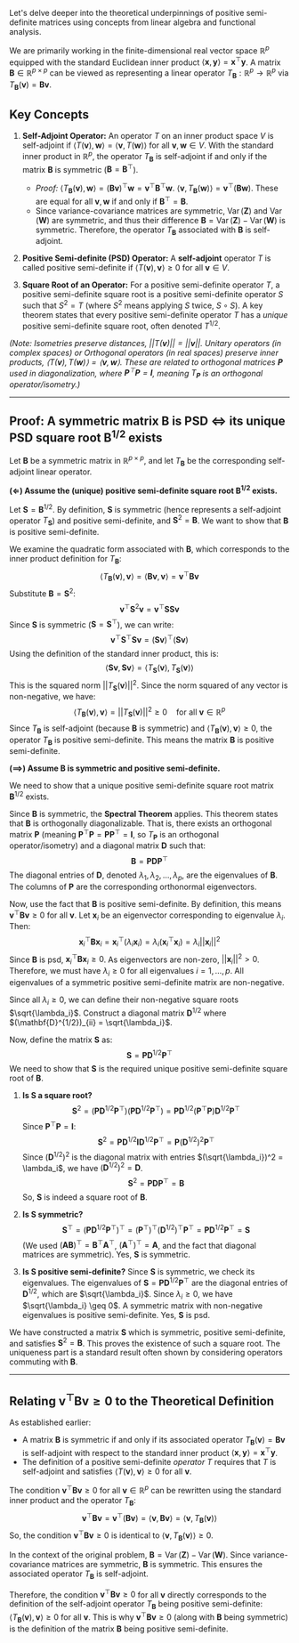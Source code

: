 Let's delve deeper into the theoretical underpinnings of positive semi-definite matrices using concepts from linear algebra and functional analysis.

We are primarily working in the finite-dimensional real vector space $\mathbb{R}^p$ equipped with the standard Euclidean inner product $\langle \boldsymbol{x}, \boldsymbol{y} \rangle = \boldsymbol{x}^{\top} \boldsymbol{y}$. A matrix $\mathbf{B} \in \mathbb{R}^{p \times p}$ can be viewed as representing a linear operator $T_{\mathbf{B}}: \mathbb{R}^p \to \mathbb{R}^p$ via $T_{\mathbf{B}}(\boldsymbol{v}) = \mathbf{B}\boldsymbol{v}$.

## Key Concepts

1.  **Self-Adjoint Operator:** An operator $T$ on an inner product space $V$ is self-adjoint if $\langle T(\boldsymbol{v}), \boldsymbol{w} \rangle = \langle \boldsymbol{v}, T(\boldsymbol{w}) \rangle$ for all $\boldsymbol{v}, \boldsymbol{w} \in V$. With the standard inner product in $\mathbb{R}^p$, the operator $T_{\mathbf{B}}$ is self-adjoint if and only if the matrix $\mathbf{B}$ is symmetric ($\mathbf{B} = \mathbf{B}^{\top}$).
    * *Proof:* $\langle T_{\mathbf{B}}(\boldsymbol{v}), \boldsymbol{w} \rangle = (\mathbf{B}\boldsymbol{v})^{\top} \boldsymbol{w} = \boldsymbol{v}^{\top} \mathbf{B}^{\top} \boldsymbol{w}$.
        $\langle \boldsymbol{v}, T_{\mathbf{B}}(\boldsymbol{w}) \rangle = \boldsymbol{v}^{\top} (\mathbf{B}\boldsymbol{w})$.
        These are equal for all $\boldsymbol{v}, \boldsymbol{w}$ if and only if $\mathbf{B}^{\top} = \mathbf{B}$.
    * Since variance-covariance matrices are symmetric, $\operatorname{Var}(\boldsymbol{Z})$ and $\operatorname{Var}(\boldsymbol{W})$ are symmetric, and thus their difference $\mathbf{B} = \operatorname{Var}(\boldsymbol{Z}) - \operatorname{Var}(\boldsymbol{W})$ is symmetric. Therefore, the operator $T_{\mathbf{B}}$ associated with $\mathbf{B}$ is self-adjoint.

2.  **Positive Semi-definite (PSD) Operator:** A **self-adjoint** operator $T$ is called positive semi-definite if $\langle T(\boldsymbol{v}), \boldsymbol{v} \rangle \geq 0$ for all $\boldsymbol{v} \in V$.

3.  **Square Root of an Operator:** For a positive semi-definite operator $T$, a positive semi-definite square root is a positive semi-definite operator $S$ such that $S^2 = T$ (where $S^2$ means applying $S$ twice, $S \circ S$). A key theorem states that every positive semi-definite operator $T$ has a *unique* positive semi-definite square root, often denoted $T^{1/2}$.

*(Note: Isometries preserve distances, $||T(\boldsymbol{v})|| = ||\boldsymbol{v}||$. Unitary operators (in complex spaces) or Orthogonal operators (in real spaces) preserve inner products, $\langle T(\boldsymbol{v}), T(\boldsymbol{w}) \rangle = \langle \boldsymbol{v}, \boldsymbol{w} \rangle$. These are related to orthogonal matrices $\mathbf{P}$ used in diagonalization, where $\mathbf{P}^{\top}\mathbf{P} = \mathbf{I}$, meaning $T_{\mathbf{P}}$ is an orthogonal operator/isometry.)*

---

## Proof: A symmetric matrix B is PSD $\iff$ its unique PSD square root B$^{1/2}$ exists

Let $\mathbf{B}$ be a symmetric matrix in $\mathbb{R}^{p \times p}$, and let $T_{\mathbf{B}}$ be the corresponding self-adjoint linear operator.

**($\Longleftarrow$) Assume the (unique) positive semi-definite square root $\mathbf{B}^{1/2}$ exists.**

Let $\mathbf{S} = \mathbf{B}^{1/2}$. By definition, $\mathbf{S}$ is symmetric (hence represents a self-adjoint operator $T_{\mathbf{S}}$) and positive semi-definite, and $\mathbf{S}^2 = \mathbf{B}$. We want to show that $\mathbf{B}$ is positive semi-definite.

We examine the quadratic form associated with $\mathbf{B}$, which corresponds to the inner product definition for $T_{\mathbf{B}}$:
$$
\langle T_{\mathbf{B}}(\boldsymbol{v}), \boldsymbol{v} \rangle = \langle \mathbf{B}\boldsymbol{v}, \boldsymbol{v} \rangle = \boldsymbol{v}^{\top} \mathbf{B} \boldsymbol{v}
$$
Substitute $\mathbf{B} = \mathbf{S}^2$:
$$
\boldsymbol{v}^{\top} \mathbf{S}^2 \boldsymbol{v} = \boldsymbol{v}^{\top} \mathbf{S} \mathbf{S} \boldsymbol{v}
$$
Since $\mathbf{S}$ is symmetric ($\mathbf{S} = \mathbf{S}^{\top}$), we can write:
$$
\boldsymbol{v}^{\top} \mathbf{S}^{\top} \mathbf{S} \boldsymbol{v} = (\mathbf{S}\boldsymbol{v})^{\top} (\mathbf{S}\boldsymbol{v})
$$
Using the definition of the standard inner product, this is:
$$
\langle \mathbf{S}\boldsymbol{v}, \mathbf{S}\boldsymbol{v} \rangle = \langle T_{\mathbf{S}}(\boldsymbol{v}), T_{\mathbf{S}}(\boldsymbol{v}) \rangle
$$
This is the squared norm $||T_{\mathbf{S}}(\boldsymbol{v})||^2$. Since the norm squared of any vector is non-negative, we have:
$$
\langle T_{\mathbf{B}}(\boldsymbol{v}), \boldsymbol{v} \rangle = ||T_{\mathbf{S}}(\boldsymbol{v})||^2 \geq 0 \quad \text{for all } \boldsymbol{v} \in \mathbb{R}^p
$$
Since $T_{\mathbf{B}}$ is self-adjoint (because $\mathbf{B}$ is symmetric) and $\langle T_{\mathbf{B}}(\boldsymbol{v}), \boldsymbol{v} \rangle \geq 0$, the operator $T_{\mathbf{B}}$ is positive semi-definite. This means the matrix $\mathbf{B}$ is positive semi-definite.

**($\implies$) Assume $\mathbf{B}$ is symmetric and positive semi-definite.**

We need to show that a unique positive semi-definite square root matrix $\mathbf{B}^{1/2}$ exists.

Since $\mathbf{B}$ is symmetric, the **Spectral Theorem** applies. This theorem states that $\mathbf{B}$ is orthogonally diagonalizable. That is, there exists an orthogonal matrix $\mathbf{P}$ (meaning $\mathbf{P}^{\top}\mathbf{P} = \mathbf{P}\mathbf{P}^{\top} = \mathbf{I}$, so $T_{\mathbf{P}}$ is an orthogonal operator/isometry) and a diagonal matrix $\mathbf{D}$ such that:
$$
\mathbf{B} = \mathbf{P} \mathbf{D} \mathbf{P}^{\top}
$$
The diagonal entries of $\mathbf{D}$, denoted $\lambda_1, \lambda_2, \dots, \lambda_p$, are the eigenvalues of $\mathbf{B}$. The columns of $\mathbf{P}$ are the corresponding orthonormal eigenvectors.

Now, use the fact that $\mathbf{B}$ is positive semi-definite. By definition, this means $\boldsymbol{v}^{\top}\mathbf{B}\boldsymbol{v} \geq 0$ for all $\boldsymbol{v}$. Let $\boldsymbol{x}_i$ be an eigenvector corresponding to eigenvalue $\lambda_i$. Then:
$$
\boldsymbol{x}_i^{\top} \mathbf{B} \boldsymbol{x}_i = \boldsymbol{x}_i^{\top} (\lambda_i \boldsymbol{x}_i) = \lambda_i (\boldsymbol{x}_i^{\top} \boldsymbol{x}_i) = \lambda_i ||\boldsymbol{x}_i||^2
$$
Since $\mathbf{B}$ is psd, $\boldsymbol{x}_i^{\top} \mathbf{B} \boldsymbol{x}_i \geq 0$. As eigenvectors are non-zero, $||\boldsymbol{x}_i||^2 > 0$. Therefore, we must have $\lambda_i \geq 0$ for all eigenvalues $i=1, \dots, p$. All eigenvalues of a symmetric positive semi-definite matrix are non-negative.

Since all $\lambda_i \geq 0$, we can define their non-negative square roots $\sqrt{\lambda_i}$. Construct a diagonal matrix $\mathbf{D}^{1/2}$ where $(\mathbf{D}^{1/2})_{ii} = \sqrt{\lambda_i}$.

Now, define the matrix $\mathbf{S}$ as:
$$
\mathbf{S} = \mathbf{P} \mathbf{D}^{1/2} \mathbf{P}^{\top}
$$
We need to show that $\mathbf{S}$ is the required unique positive semi-definite square root of $\mathbf{B}$.

1.  **Is $\mathbf{S}$ a square root?**
    $$
    \mathbf{S}^2 = (\mathbf{P} \mathbf{D}^{1/2} \mathbf{P}^{\top}) (\mathbf{P} \mathbf{D}^{1/2} \mathbf{P}^{\top}) = \mathbf{P} \mathbf{D}^{1/2} (\mathbf{P}^{\top}\mathbf{P}) \mathbf{D}^{1/2} \mathbf{P}^{\top}
    $$
    Since $\mathbf{P}^{\top}\mathbf{P} = \mathbf{I}$:
    $$
    \mathbf{S}^2 = \mathbf{P} \mathbf{D}^{1/2} \mathbf{I} \mathbf{D}^{1/2} \mathbf{P}^{\top} = \mathbf{P} (\mathbf{D}^{1/2})^2 \mathbf{P}^{\top}
    $$
    Since $(\mathbf{D}^{1/2})^2$ is the diagonal matrix with entries $(\sqrt{\lambda_i})^2 = \lambda_i$, we have $(\mathbf{D}^{1/2})^2 = \mathbf{D}$.
    $$
    \mathbf{S}^2 = \mathbf{P} \mathbf{D} \mathbf{P}^{\top} = \mathbf{B}
    $$
    So, $\mathbf{S}$ is indeed a square root of $\mathbf{B}$.

2.  **Is $\mathbf{S}$ symmetric?**
    $$
    \mathbf{S}^{\top} = (\mathbf{P} \mathbf{D}^{1/2} \mathbf{P}^{\top})^{\top} = (\mathbf{P}^{\top})^{\top} (\mathbf{D}^{1/2})^{\top} \mathbf{P}^{\top} = \mathbf{P} \mathbf{D}^{1/2} \mathbf{P}^{\top} = \mathbf{S}
    $$
    (We used $(\mathbf{A}\mathbf{B})^{\top} = \mathbf{B}^{\top}\mathbf{A}^{\top}$, $(\mathbf{A}^{\top})^{\top} = \mathbf{A}$, and the fact that diagonal matrices are symmetric). Yes, $\mathbf{S}$ is symmetric.

3.  **Is $\mathbf{S}$ positive semi-definite?**
    Since $\mathbf{S}$ is symmetric, we check its eigenvalues. The eigenvalues of $\mathbf{S} = \mathbf{P} \mathbf{D}^{1/2} \mathbf{P}^{\top}$ are the diagonal entries of $\mathbf{D}^{1/2}$, which are $\sqrt{\lambda_i}$. Since $\lambda_i \geq 0$, we have $\sqrt{\lambda_i} \geq 0$. A symmetric matrix with non-negative eigenvalues is positive semi-definite. Yes, $\mathbf{S}$ is psd.

We have constructed a matrix $\mathbf{S}$ which is symmetric, positive semi-definite, and satisfies $\mathbf{S}^2 = \mathbf{B}$. This proves the existence of such a square root. The uniqueness part is a standard result often shown by considering operators commuting with $\mathbf{B}$.

---

## Relating $\boldsymbol{v}^{\top} \mathbf{B} \boldsymbol{v} \geq 0$ to the Theoretical Definition

As established earlier:

* A matrix $\mathbf{B}$ is symmetric if and only if its associated operator $T_{\mathbf{B}}(\boldsymbol{v}) = \mathbf{B}\boldsymbol{v}$ is self-adjoint with respect to the standard inner product $\langle \boldsymbol{x}, \boldsymbol{y} \rangle = \boldsymbol{x}^{\top}\boldsymbol{y}$.
* The definition of a positive semi-definite *operator* $T$ requires that $T$ is self-adjoint and satisfies $\langle T(\boldsymbol{v}), \boldsymbol{v} \rangle \geq 0$ for all $\boldsymbol{v}$.

The condition $\boldsymbol{v}^{\top} \mathbf{B} \boldsymbol{v} \geq 0$ for all $\boldsymbol{v} \in \mathbb{R}^p$ can be rewritten using the standard inner product and the operator $T_{\mathbf{B}}$:
$$
\boldsymbol{v}^{\top} \mathbf{B} \boldsymbol{v} = \boldsymbol{v}^{\top} (\mathbf{B}\boldsymbol{v}) = \langle \boldsymbol{v}, \mathbf{B}\boldsymbol{v} \rangle = \langle \boldsymbol{v}, T_{\mathbf{B}}(\boldsymbol{v}) \rangle
$$
So, the condition $\boldsymbol{v}^{\top} \mathbf{B} \boldsymbol{v} \geq 0$ is identical to $\langle \boldsymbol{v}, T_{\mathbf{B}}(\boldsymbol{v}) \rangle \geq 0$.

In the context of the original problem, $\mathbf{B} = \operatorname{Var}(\boldsymbol{Z}) - \operatorname{Var}(\boldsymbol{W})$. Since variance-covariance matrices are symmetric, $\mathbf{B}$ is symmetric. This ensures the associated operator $T_{\mathbf{B}}$ is self-adjoint.

Therefore, the condition $\boldsymbol{v}^{\top} \mathbf{B} \boldsymbol{v} \geq 0$ for all $\boldsymbol{v}$ directly corresponds to the definition of the self-adjoint operator $T_{\mathbf{B}}$ being positive semi-definite: $\langle T_{\mathbf{B}}(\boldsymbol{v}), \boldsymbol{v} \rangle \geq 0$ for all $\boldsymbol{v}$. This is why $\boldsymbol{v}^{\top} \mathbf{B} \boldsymbol{v} \geq 0$ (along with $\mathbf{B}$ being symmetric) is the definition of the matrix $\mathbf{B}$ being positive semi-definite.